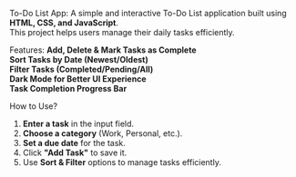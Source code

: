 To-Do List App:
A simple and interactive To-Do List application built using **HTML, CSS, and JavaScript**.  
This project helps users manage their daily tasks efficiently.  

Features:
**Add, Delete & Mark Tasks as Complete**  
**Sort Tasks by Date (Newest/Oldest)**  
**Filter Tasks (Completed/Pending/All)**  
**Dark Mode for Better UI Experience**  
**Task Completion Progress Bar**  

How to Use?
1. **Enter a task** in the input field.  
2. **Choose a category** (Work, Personal, etc.).  
3. **Set a due date** for the task.  
4. Click **"Add Task"** to save it.  
5. Use **Sort & Filter** options to manage tasks efficiently. 
